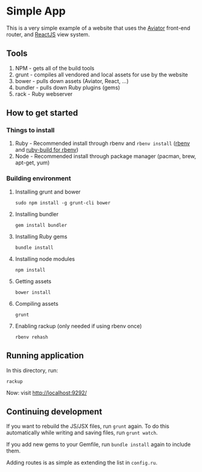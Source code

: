 # Simple App

This is a very simple example of a website that uses the [Aviator](https://github.com/swipely/aviator) front-end router, and [ReactJS](https://github.com/facebook/react) view system.

## Tools

1.  NPM - gets all of the build tools
2.  grunt - compiles all vendored and local assets for use by the website
3.  bower - pulls down assets (Aviator, React, ...)
4.  bundler - pulls down Ruby plugins (gems)
5.  rack - Ruby webserver

## How to get started

### Things to install

1.  Ruby - Recommended install through rbenv and `rbenv install` ([rbenv](https://github.com/sstephenson/rbenv) and [ruby-build for rbenv](https://github.com/sstephenson/ruby-build))
2.  Node - Recommended install through package manager (pacman, brew, apt-get, yum)

### Building environment

1.  Installing grunt and bower

        sudo npm install -g grunt-cli bower

2.  Installing bundler

        gem install bundler

3.  Installing Ruby gems

        bundle install

4.  Installing node modules

        npm install

5.  Getting assets

        bower install

6.  Compiling assets

        grunt

7.  Enabling rackup (only needed if using rbenv once)

        rbenv rehash

## Running application

In this directory, run:

    rackup

Now: visit [http://localhost:9292/](http://localhost:9292/)

## Continuing development

If you want to rebuild the JS/JSX files, run `grunt` again.  To do this automatically while writing and saving files, run `grunt watch`.

If you add new gems to your Gemfile, run `bundle install` again to include them.

Adding routes is as simple as extending the list in `config.ru`.
